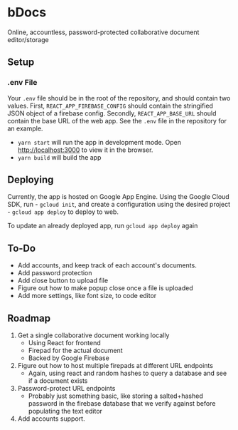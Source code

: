 # bDocs

Online, accountless, password-protected collaborative document editor/storage

## Setup

### .env File

Your `.env` file should be in the root of the repository, and should contain two values. First, `REACT_APP_FIREBASE_CONFIG` should contain the stringified JSON object of a firebase config. Secondly, `REACT_APP_BASE_URL` should contain the base URL of the web app. See the `.env` file in the repository for an example.

- `yarn start` will run the app in development mode. Open [http://localhost:3000](http://localhost:3000) to view it in the browser.
- `yarn build` will build the app

## Deploying

Currently, the app is hosted on Google App Engine.
Using the Google Cloud SDK, run - `gcloud init`, and create a configuration using the desired project - `gcloud app deploy` to deploy to web.

To update an already deployed app, run `gcloud app deploy` again

## To-Do

- Add accounts, and keep track of each account's documents.
- Add password protection
- Add close button to upload file
- Figure out how to make popup close once a file is uploaded
- Add more settings, like font size, to code editor

## Roadmap

1. Get a single collaborative document working locally
   - Using React for frontend
   - Firepad for the actual document
   - Backed by Google Firebase
2. Figure out how to host multiple firepads at different URL endpoints
   - Again, using react and random hashes to query a database and see if a document exists
3. Password-protect URL endpoints
   - Probably just something basic, like storing a salted+hashed password in the firebase database that we verify against before populating the text editor
4. Add accounts support.

